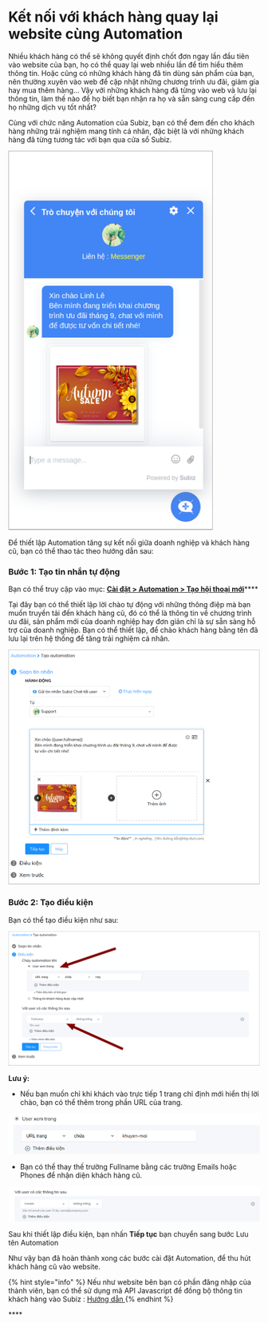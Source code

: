 # Kết nối với khách hàng quay lại website cùng Automation

Nhiều khách hàng có thể sẽ không quyết định chốt đơn ngay lần đầu tiên vào website của bạn, họ có thể quay lại web nhiều lần để tìm hiểu thêm thông tin. Hoặc cũng có những khách hàng đã tin dùng sản phẩm của bạn, nên thường xuyên vào web để cập nhật những chương trình ưu đãi, giảm gía hay mua thêm hàng... Vậy với những khách hàng đã từng vào web và lưu lại thông tin, làm thế nào để họ biết bạn nhận ra họ và sẵn sàng cung cấp đến họ những dịch vụ tốt nhất?

Cùng với chức năng Automation của Subiz, bạn có thể đem đến cho khách hàng những trải nghiệm mang tính cá nhân, đặc biệt là với những khách hàng đã từng tương tác với bạn qua cửa sổ Subiz.

![G&#x1EED;i th&#xF4;ng &#x111;i&#x1EC7;p m&#x1EDB;i t&#x1EDB;i kh&#xE1;ch h&#xE0;ng c&#x169; quay l&#x1EA1;i](../../../.gitbook/assets/tin-nhan-automation.png)

Để thiết lập Automation tăng sự kết nối giữa doanh nghiệp và khách hàng cũ, bạn có thể thao tác theo hướng dẫn sau:

### Bước 1: Tạo tin nhắn tự động

Bạn có thể truy cập vào mục: [**Cài đặt &gt; Automation &gt; Tạo hội thoại mới**](https://app.subiz.com/settings/automations/add-conversation)\*\*\*\*

Tại đây bạn có thể thiết lập lời chào tự động với những thông điệp mà bạn muốn truyền tải đến khách hàng cũ, đó có thể là thông tin về chương trình ưu đãi, sản phẩm mới của doanh nghiệp hay đơn giản chỉ là sự sẵn sàng hỗ trợ của doanh nghiệp. Bạn có thể thiết lập, để chào khách hàng bằng tên đã lưu lại trên hệ thống để tăng trải nghiệm cá nhân.

![T&#x1EA1;o tin nh&#x1EAF;n t&#x1EF1; &#x111;&#x1ED9;ng](../../../.gitbook/assets/tao-tin-nhan.png)

### Bước 2: Tạo điều kiện

Bạn có thể tạo điều kiện như sau:

![](../../../.gitbook/assets/dieu-kien.png)

**Lưu ý:** 

* Nếu bạn muốn chỉ khi khách vào trực tiếp 1 trang chỉ định mới hiển thị lời chào, bạn có thể thêm trong phần URL của trang.

![Truy c&#x1EAD;p URL c&#x1EE5; th&#x1EC3;](../../../.gitbook/assets/url.png)

* Bạn có thể thay thế trường Fullname bằng các trường Emails hoặc Phones để nhận diện khách hàng cũ.

![Tr&#x1B0;&#x1EDD;ng email](../../../.gitbook/assets/email%20%282%29.png)

Sau khi thiết lập điều kiện, bạn nhấn **Tiếp tục** bạn chuyển sang bước Lưu tên Automation

Như vậy bạn đã hoàn thành xong các bước cài đặt Automation, để thu hút khách hàng cũ vào website. 

{% hint style="info" %}
Nếu như website bên bạn có phần đăng nhập của thành viên, bạn có thể sử dụng mã API Javascript để đồng bộ thông tin khách hàng vào Subiz : [Hướng dẫn ](https://help.subiz.com/su-dung-subiz-nang-cao/api-javascript-cua-subiz-widget#update-user-attributes)
{% endhint %}

\*\*\*\*

